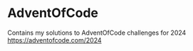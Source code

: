# AdventOfCode
Contains my solutions to AdventOfCode challenges for 2024
https://adventofcode.com/2024
